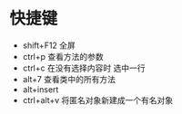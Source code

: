 # 快捷键

- shift+F12   全屏
- ctrl+p      查看方法的参数
- ctrl+c      在没有选择内容时 选中一行
- alt+7       查看类中的所有方法
- alt+insert
- ctrl+alt+v  将匿名对象新建成一个有名对象
